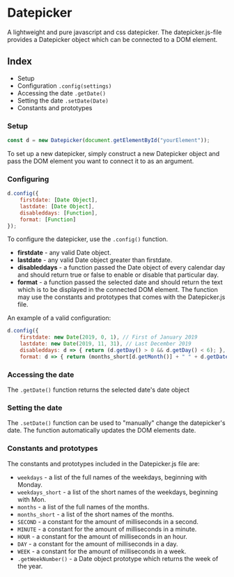 # Datepicker

A lightweight and pure javascript and css datepicker. The datepicker.js-file provides a Datepicker object which can be connected to a DOM element.

## Index

* Setup
* Configuration `.config(settings)`
* Accessing the date `.getDate()`
* Setting the date `.setDate(Date)`
* Constants and prototypes

### Setup

~~~~ JavaScript
const d = new Datepicker(document.getElementById("yourElement"));
~~~~

To set up a new datepicker, simply construct a new Datepicker object and pass the DOM element you want to connect it to as an argument.

### Configuring

~~~~ JavaScript
d.config({
    firstdate: [Date Object],
    lastdate: [Date Object],
    disableddays: [Function],
    format: [Function]
});
~~~~~

To configure the datepicker, use the `.config()` function.

* **firstdate** - any valid Date object.
* **lastdate** - any valid Date object greater than firstdate.
* **disableddays** - a function passed the Date object of every calendar day and should return true or false to enable or disable that particular day.
* **format** - a function passed the selected date and should return the text which is to be displayed in the connected DOM element. The function may use the constants and prototypes that comes with the Datepicker.js file.

An example of a valid configuration:

~~~~ JavaScript
d.config({
    firstdate: new Date(2019, 0, 1), // First of January 2019
    lastdate: new Date(2019, 11, 31), // Last December 2019
    disableddays: d => { return (d.getDay() > 0 && d.getDay() < 6); }, //Returns true if the date is between Sunday and Saturday (Weekdays)
    format: d => { return (months_short[d.getMonth()] + " " + d.getDate()); }
~~~~

### Accessing the date

The `.getDate()` function returns the selected date's date object

### Setting the date

The `.setDate()` function can be used to "manually" change the datepicker's date. The function automatically updates the DOM elements date.

### Constants and prototypes
The constants and prototypes included in the Datepicker.js file are:

* `weekdays` - a list of the full names of the weekdays, beginning with Monday.
* `weekdays_short` - a list of the short names of the weekdays, beginning with Mon.
* `months` - a list of the full names of the months.
* `months_short` - a list of the short names of the months.
* `SECOND` - a constant for the amount of milliseconds in a second.
* `MINUTE` - a constant for the amount of milliseconds in a minute.
* `HOUR` - a constant for the amount of milliseconds in an hour.
* `DAY` - a constant for the amount of milliseconds in a day.
* `WEEK` - a constant for the amount of milliseconds in a week.
* `.getWeekNumber()` - a Date object prototype which returns the week of the year.
